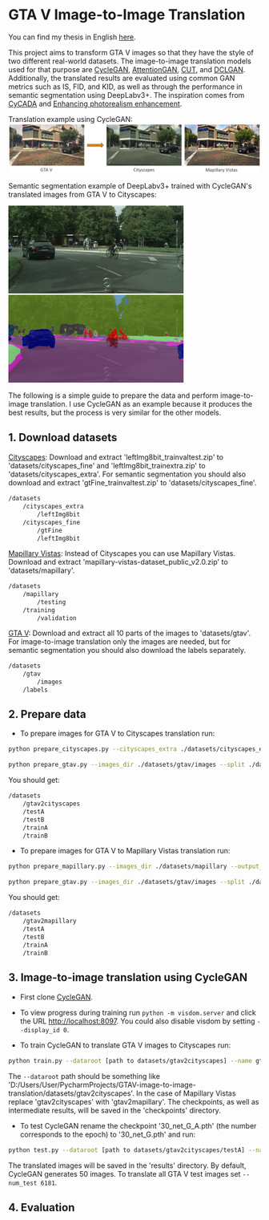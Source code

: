 # GTA V Image-to-Image Translation
You can find my thesis in English [here](https://dspace.lib.ntua.gr/xmlui/handle/123456789/54709?locale-attribute=en).

This project aims to transform GTA V images so that they have the style of two different real-world datasets. The image-to-image translation models used for that purpose are [CycleGAN](https://github.com/junyanz/pytorch-CycleGAN-and-pix2pix), [AttentionGAN](https://github.com/Ha0Tang/AttentionGAN), [CUT](https://github.com/taesungp/contrastive-unpaired-translation), and [DCLGAN](https://github.com/JunlinHan/DCLGAN). Additionally, the translated results are evaluated using common GAN metrics such as IS, FID, and KID, as well as through the performance in semantic segmentation using DeepLabv3+. The inspiration comes from [CyCADA](https://arxiv.org/pdf/1711.03213.pdf) and [Enhancing photorealism enhancement](http://vladlen.info/papers/EPE.pdf).

Translation example using CycleGAN:
<img src="imgs/cover.png">

Semantic segmentation example of DeepLabv3+ trained with CycleGAN's translated images from GTA V to Cityscapes:
<p float="left">
  <img src="imgs/46_image.png" width="350"/>
  <img src="imgs/46_cyclegan.png" width="350"/> 
</p>

The following is a simple guide to prepare the data and perform image-to-image translation. I use CycleGAN as an example because it produces the best results, but the process is very similar for the other models.


## 1. Download datasets
[Cityscapes](https://www.cityscapes-dataset.com/): Download and extract 'leftImg8bit_trainvaltest.zip' to 'datasets/cityscapes_fine' and 'leftImg8bit_trainextra.zip' to 'datasets/cityscapes_extra'. For semantic segmentation you should also download and extract 'gtFine_trainvaltest.zip' to 'datasets/cityscapes_fine'.
```
/datasets
    /cityscapes_extra
        /leftImg8bit
    /cityscapes_fine
        /gtFine
        /leftImg8bit
```

[Mapillary Vistas](https://www.mapillary.com/dataset/vistas?lat=20&lng=0&z=1.5&pKey=301072681638536): Instead of Cityscapes you can use Mapillary Vistas. Download and extract 'mapillary-vistas-dataset_public_v2.0.zip' to 'datasets/mapillary'.
```
/datasets
    /mapillary
    	/testing
	/training
        /validation
```

[GTA V](http://download.visinf.tu-darmstadt.de/data/from_games/): Download and extract all 10 parts of the images to 'datasets/gtav'. For image-to-image translation only the images are needed, but for semantic segmentation you should also download the labels separately. 
```
/datasets
    /gtav
        /images
	/labels
```

## 2. Prepare data

- To prepare images for GTA V to Cityscapes translation run:
```bash
python prepare_cityscapes.py --cityscapes_extra ./datasets/cityscapes_extra/leftImg8bit --cityscapes_fine ./datasets/cityscapes_fine/leftImg8bit --output_dir ./datasets/gtav2cityscapes
```

```bash
python prepare_gtav.py --images_dir ./datasets/gtav/images --split ./datasets/split.mat --output_dir ./datasets/gtav2cityscapes
```

You should get:
```
/datasets
    /gtav2cityscapes
	/testA
	/testB
	/trainA
	/trainB
```


- To prepare images for GTA V to Mapillary Vistas translation run:
```bash
python prepare_mapillary.py --images_dir ./datasets/mapillary --output_dir ./datasets/gtav2mapillary
```

```bash
python prepare_gtav.py --images_dir ./datasets/gtav/images --split ./datasets/split.mat --output_dir ./datasets/gtav2mapillary
```

You should get:
```
/datasets
    /gtav2mapillary
	/testA
	/testB
	/trainA
	/trainB
```


## 3. Image-to-image translation using CycleGAN
- First clone [CycleGAN](https://github.com/junyanz/pytorch-CycleGAN-and-pix2pix). 
- To view progress during training run `python -m visdom.server` and click the URL <http://localhost:8097>. You could also disable visdom by setting `--display_id 0`.
  
- To train CycleGAN to translate GTA V images to Cityscapes run:
```bash
python train.py --dataroot [path to datasets/gtav2cityscapes] --name gtav2cityscapes --model cycle_gan --preprocess 'crop' --save_epoch_freq 2 --n_epochs 30
```
The `--dataroot` path should be something like 'D:/Users/User/PycharmProjects/GTAV-image-to-image-translation/datasets/gtav2cityscapes'. In the case of Mapillary Vistas replace 'gtav2cityscapes' with 'gtav2mapillary'. The checkpoints, as well as intermediate results, will be saved in the 'checkpoints' directory.

- To test CycleGAN rename the checkpoint '30_net_G_A.pth' (the number corresponds to the epoch) to '30_net_G.pth' and run:
```bash
python test.py --dataroot [path to datasets/gtav2cityscapes/testA] --name gtav2cityscapes --model test --no_dropout --preprocess 'none' --epoch 30
```
The translated images will be saved in the 'results' directory. By default, CycleGAN generates 50 images. To translate all GTA V test images set `--num_test 6181`.


## 4. Evaluation

